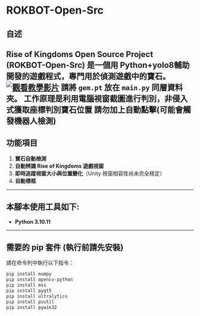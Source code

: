 # ROKBOT-Open-Src

## 自述
Rise of Kingdoms Open Source Project (ROKBOT-Open-Src) 是一個用 Python+yolo8輔助開發的遊戲程式，專門用於偵測遊戲中的寶石。
[![觀看教學影片](https://img.youtube.com/vi/gDa1ipJrP68/0.jpg)](https://youtu.be/gDa1ipJrP68)
請將 `gem.pt` 放在 `main.py` 同層資料夾。
工作原理是利用電腦視窗截圖進行判別，非侵入式獲取座標判別寶石位置
請勿加上自動點擊(可能會觸發機器人檢測)
---
## 功能項目
1. **寶石自動檢測**
2. **自動辨識 Rise of Kingdoms 遊戲視窗**
3. **即時追蹤視窗大小與位置變化**（Unity 視窗相容性尚未完全穩定）
4. **自動標框**


---

## 本腳本使用工具如下:
- **Python 3.10.11**

---

## 需要的 pip 套件 (執行前請先安裝)

請在命令列中執行以下指令：

```bash
pip install numpy
pip install opencv-python
pip install mss
pip install pyqt5
pip install ultralytics
pip install psutil
pip install pywin32
